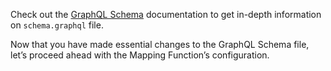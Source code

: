 Check out the [GraphQL Schema](../../build/graphql) documentation to get in-depth information on `schema.graphql` file.

Now that you have made essential changes to the GraphQL Schema file, let’s proceed ahead with the Mapping Function’s configuration.
